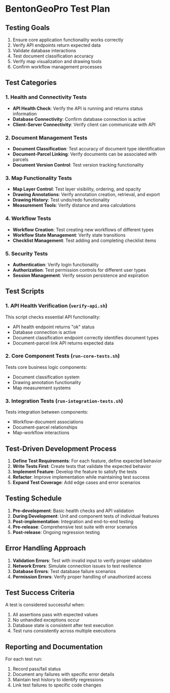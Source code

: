 # BentonGeoPro Test Plan

## Testing Goals

1. Ensure core application functionality works correctly
2. Verify API endpoints return expected data
3. Validate database interactions
4. Test document classification accuracy
5. Verify map visualization and drawing tools
6. Confirm workflow management processes

## Test Categories

### 1. Health and Connectivity Tests

- **API Health Check**: Verify the API is running and returns status information
- **Database Connectivity**: Confirm database connection is active
- **Client-Server Connectivity**: Verify client can communicate with API

### 2. Document Management Tests

- **Document Classification**: Test accuracy of document type identification
- **Document-Parcel Linking**: Verify documents can be associated with parcels
- **Document Version Control**: Test version tracking functionality

### 3. Map Functionality Tests

- **Map Layer Control**: Test layer visibility, ordering, and opacity
- **Drawing Annotations**: Verify annotation creation, retrieval, and export
- **Drawing History**: Test undo/redo functionality
- **Measurement Tools**: Verify distance and area calculations

### 4. Workflow Tests

- **Workflow Creation**: Test creating new workflows of different types
- **Workflow State Management**: Verify state transitions
- **Checklist Management**: Test adding and completing checklist items

### 5. Security Tests

- **Authentication**: Verify login functionality
- **Authorization**: Test permission controls for different user types
- **Session Management**: Verify session persistence and expiration

## Test Scripts

### 1. API Health Verification (`verify-api.sh`)

This script checks essential API functionality:
- API health endpoint returns "ok" status
- Database connection is active
- Document classification endpoint correctly identifies document types
- Document-parcel link API returns expected data

### 2. Core Component Tests (`run-core-tests.sh`)

Tests core business logic components:
- Document classification system
- Drawing annotation functionality
- Map measurement systems

### 3. Integration Tests (`run-integration-tests.sh`)

Tests integration between components:
- Workflow-document associations
- Document-parcel relationships
- Map-workflow interactions

## Test-Driven Development Process

1. **Define Test Requirements**: For each feature, define expected behavior
2. **Write Tests First**: Create tests that validate the expected behavior
3. **Implement Feature**: Develop the feature to satisfy the tests
4. **Refactor**: Improve implementation while maintaining test success
5. **Expand Test Coverage**: Add edge cases and error scenarios

## Testing Schedule

1. **Pre-development**: Basic health checks and API validation
2. **During Development**: Unit and component tests of individual features
3. **Post-implementation**: Integration and end-to-end testing
4. **Pre-release**: Comprehensive test suite with error scenarios
5. **Post-release**: Ongoing regression testing

## Error Handling Approach

1. **Validation Errors**: Test with invalid input to verify proper validation
2. **Network Errors**: Simulate connection issues to test resilience
3. **Database Errors**: Test database failure scenarios
4. **Permission Errors**: Verify proper handling of unauthorized access

## Test Success Criteria

A test is considered successful when:
1. All assertions pass with expected values
2. No unhandled exceptions occur
3. Database state is consistent after test execution
4. Test runs consistently across multiple executions

## Reporting and Documentation

For each test run:
1. Record pass/fail status
2. Document any failures with specific error details
3. Maintain test history to identify regressions
4. Link test failures to specific code changes